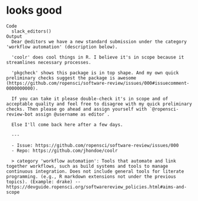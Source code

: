 # looks good

    Code
      slack_editors()
    Output
      Dear @editors we have a new standard submission under the category 'workflow automation' (description below).
      
      'coolr' does cool things in R. I believe it's in scope because it streamlines necessary processes.
      
      'pkgcheck' shows this package is in top shape. And my own quick preliminary checks suggest the package is awesome (https://github.com/ropensci/software-review/issues/000#issuecomment-0000000000).
      
      If you can take it please double-check it's in scope and of acceptable quality and feel free to disagree with my quick preliminary checks. Then please go ahead and assign yourself with `@ropensci-review-bot assign @username as editor`.
      
      Else I'll come back here after a few days.
      
      ---
      
      - Issue: https://github.com/ropensci/software-review/issues/000
      - Repo: https://github.com/jhondoe/coolr
      
      > category 'workflow automation': Tools that automate and link together workflows, such as build systems and tools to manage continuous integration. Does not include general tools for literate programming. (e.g., R markdown extensions not under the previous topics). (Example: drake) -- https://devguide.ropensci.org/softwarereview_policies.html#aims-and-scope

